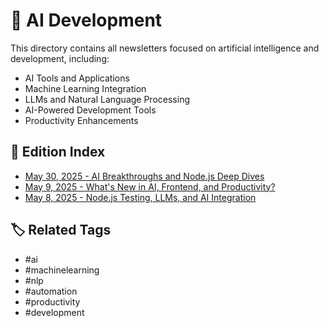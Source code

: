 # 🤖 AI Development

This directory contains all newsletters focused on artificial intelligence and development, including:

- AI Tools and Applications
- Machine Learning Integration
- LLMs and Natural Language Processing
- AI-Powered Development Tools
- Productivity Enhancements

## 📑 Edition Index
- [May 30, 2025 - AI Breakthroughs and Node.js Deep Dives](newsletter-linkedin-30-05-2025.md)
- [May 9, 2025 - What's New in AI, Frontend, and Productivity?](newsletter-linkedin-09-05-2025.md)
- [May 8, 2025 - Node.js Testing, LLMs, and AI Integration](newsletter-linkedin-08-05-2025.md)

## 🏷️ Related Tags
- #ai
- #machinelearning
- #nlp
- #automation
- #productivity
- #development

